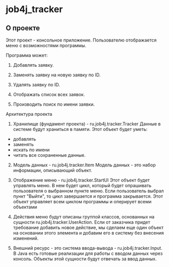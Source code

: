 # job4j_tracker

## О проекте

Этот проект - консольное приложение. Пользователю отображается меню с возможностями программы.

Программа может:

1. Добавлять заявку.

1. Заменять заявку на новую заявку по ID.

1. Удалять заявку по ID.

1. Отображать список всех заявок.

1. Производить поиск по имени заявки.


Архитектура проекта
1. Хранилище (фундамент проекта) - ru.job4j.tracker.Tracker
Данные в системе будут храниться в памяти.
Этот объект будет уметь:
- добавлять
- заменять
- искать по имени
- читать все сохраненные данные.

2. Модель данных - ru.job4j.tracker.Item
Модель данных - это набор информации, описывающий объект.

3. Отображение меню - ru.job4j.tracker.StartUI
Этот объект будет управлять меню.
В нем будет цикл, который будет опрашивать пользователя о выбранном пункте меню.
Если пользователь выбрал пункт "Выйти", то цикл завершается и программа закрывается.
Этот объект управляет всем циклом программы и оперирует всеми объектами

4. Действия меню будут описаны группой классов,
основанных на сущности ru.job4j.tracker.UserAction.
Если от заказчика придет требование добавить новое действие,
мы сделаем еще один объект на основании этого элемента
и добавим его в систему без внесения изменений.

5. Внешний ресурс - это система ввода-вывода - ru.job4j.tracker.Input.
В Java есть готовые реализации для работы с вводом данных через консоль.
Объекты этой сущности будут отвечать за ввод данных.
